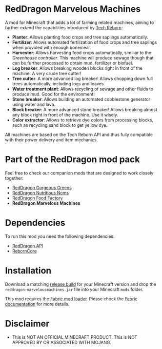 # RedDragon Marvelous Machines

A mod for Minecraft that adds a lot of farming related machines, aiming to further extend the capabilities introduced by [Tech Reborn](https://github.com/TechReborn/TechReborn):

* **Planter**: Allows planting food crops and tree saplings automatically.
* **Fertilizer**: Allows automated fertilization of food crops and tree saplings when provided with enough bonemeal.
* **Harvester**: Allows harvesting food crops automatically, similiar to the *Greenhouse controller*. This machine will produce sewage though that can be further processed to obtain mud, fertilizer or biofuel.
* **Log breaker**: Allows breaking wooden blocks right in front of the machine. A very crude tree cutter!
* **Tree cutter**: A more advanced log breaker! Allows chopping down full trees automatically, including logs and leaves.
* **Water treatment plant**: Allows recycling of sewage and other fluids to produce mud. Good for the environment!
* **Stone breaker**: Allows building an automated cobblestone generator using water and lava.
* **Block breaker**: A more advanced stone breaker! Allows breaking almost any block right in front of the machine. Use it wisely.
* **Color extractor**: Allows to retrieve dye colors from processing blocks, such as recycling sand block to get yellow dye.

All machines are based on the Tech Reborn API and thus fully compatible with their power delivery and item mechanics.

# Part of the RedDragon mod pack
Feel free to check our companion mods that are designed to work closely together:

* [RedDragon Gorgeous Greens](https://github.com/TeamRedDragon/RedDragon-Gorgeous-Greens)
* [RedDragon Nutritious Noms](https://github.com/TeamRedDragon/RedDragon-Nutritious-Noms)
* [RedDragon Food Factory](https://github.com/TeamRedDragon/RedDragon-Food-Factory)
* **RedDragon Marvelous Machines**

# Dependencies

To run this mod you need the following dependencies:

* [RedDragon API](https://github.com/TeamRedDragon/RedDragon-API)
* [RebornCore](https://github.com/TechReborn/RebornCore)

# Installation

Download a matching [release build](https://github.com/TeamRedDragon/RedDragon-Marvelous-Machines/releases) for your Minecraft version and drop the `reddragon-marvelousmachines.jar` file into your Minecraft `mods` folder.

This mod requires the [Fabric mod loader](https://fabricmc.net/use/). Please check the [Fabric documentation](https://fabricmc.net/wiki/install) for more details.

# Disclaimer

* This is NOT AN OFFICIAL MINECRAFT PRODUCT. This is NOT APPROVED BY OR ASSOCIATED WITH MOJANG.
